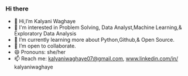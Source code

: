 ### Hi there 
- 👋 Hi,I’m Kalyani Waghaye
- 👀 I'm interested in Problem Solving, Data Analyst,Machine Learning,& Exploratory Data Analysis 
- 🌱 I’m currently learning more about Python,Github,& Open Source.
- 👯 I’m open to collaborate.
-  😄 Pronouns: she/her
- 📫 Reach me: kalyaniwaghaye07@gmail.com, www.linkedin.com/in/
kalyaniwaghaye




<!--
**KalyaniW15/KalyaniW15** is a ✨ _special_ ✨ repository because its `README.md` (this file) appears on your GitHub profile.

Here are some ideas to get you started:

- 🔭 I’m currently working on ...
- 🌱 I’m currently learning ...
- 👯 I’m looking to collaborate on ...
- 🤔 I’m looking for help with ...
- 💬 Ask me about ...
- 📫 How to reach me: ...
- 😄 Pronouns: ...
- ⚡ Fun fact: ...
-->

